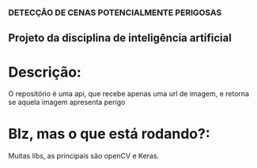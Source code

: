 ### DETECÇÃO DE CENAS POTENCIALMENTE PERIGOSAS
## Projeto da disciplina de inteligência artificial

# Descrição:
O repositório é uma api, que recebe apenas uma url de imagem, e retorna se aquela imagem apresenta perigo

# Blz, mas o que está rodando?:
Muitas libs, as principais são openCV e Keras.

